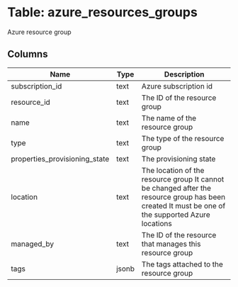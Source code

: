 
# Table: azure_resources_groups
Azure resource group
## Columns
| Name        | Type           | Description  |
| ------------- | ------------- | -----  |
|subscription_id|text|Azure subscription id|
|resource_id|text|The ID of the resource group|
|name|text|The name of the resource group|
|type|text|The type of the resource group|
|properties_provisioning_state|text|The provisioning state|
|location|text|The location of the resource group It cannot be changed after the resource group has been created It must be one of the supported Azure locations|
|managed_by|text|The ID of the resource that manages this resource group|
|tags|jsonb|The tags attached to the resource group|
